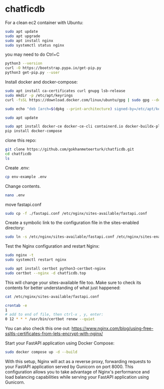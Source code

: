 # chatficdb

For a clean ec2 container with Ubuntu:
```bash
sudo apt update
sudo apt upgrade
sudo apt install nginx
sudo systemctl status nginx
```
you may need to do Ctrl+C
```bash
python3 --version
curl -O https://bootstrap.pypa.io/get-pip.py
python3 get-pip.py --user
```
Install docker and docker-compose:
```bash
sudo apt install ca-certificates curl gnupg lsb-release
sudo mkdir -p /etc/apt/keyrings
curl -fsSL https://download.docker.com/linux/ubuntu/gpg | sudo gpg --dearmor -o /etc/apt/keyrings/docker.gpg

sudo echo "deb [arch=$(dpkg --print-architecture) signed-by=/etc/apt/keyrings/docker.gpg] https://download.docker.com/linux/ubuntu $(lsb_release -cs) stable" | sudo tee /etc/apt/sources.list.d/docker.list > /dev/null

sudo apt update

sudo apt install docker-ce docker-ce-cli containerd.io docker-buildx-plugin docker-compose-plugin
pip install docker-compose
```

clone this repo:
```bash
git clone https://github.com/gokhanmeteerturk/chatficdb.git
cd chatficdb
ls
```
Create .env:
```bash
cp env-example .env
```
Change contents.
```bash
nano .env
```
move fastapi.conf

```bash
sudo cp -f ./fastapi.conf /etc/nginx/sites-available/fastapi.conf
```


Create a symbolic link to the configuration file in the sites-enabled directory:
```bash
sudo ln -s /etc/nginx/sites-available/fastapi.conf /etc/nginx/sites-enabled/
```
Test the Nginx configuration and restart Nginx:
```bash
sudo nginx -t
sudo systemctl restart nginx
```


```bash
sudo apt install certbot python3-certbot-nginx
sudo certbot --nginx -d chatficdb.top
```

This will change your sites-available file too. Make sure to check its contents for better understanding of what just happened:

```bash
cat /etc/nginx/sites-available/fastapi.conf
```
```bash
crontab -e
1
# add to end of file, then ctrl-x , y, enter:
0 12 * * * /usr/bin/certbot renew --quiet
```

You can also check this one out:
https://www.nginx.com/blog/using-free-ssltls-certificates-from-lets-encrypt-with-nginx/

Start your FastAPI application using Docker Compose:
```bash
sudo docker compose up -d --build
```
With this setup, Nginx will act as a reverse proxy, forwarding requests to your FastAPI application served by Gunicorn on port 8000. This configuration allows you to take advantage of Nginx's performance and load balancing capabilities while serving your FastAPI application using Gunicorn.